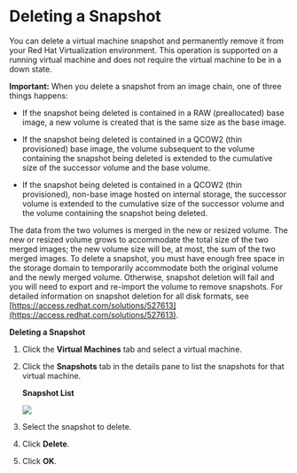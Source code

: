 # Deleting a Snapshot

You can delete a virtual machine snapshot and permanently remove it from your Red Hat Virtualization environment. This operation is supported on a running virtual machine and does not require the virtual machine to be in a down state.

**Important:** When you delete a snapshot from an image chain, one of three things happens:

* If the snapshot being deleted is contained in a RAW (preallocated) base image, a new volume is created that is the same size as the base image.

* If the snapshot being deleted is contained in a QCOW2 (thin provisioned) base image, the volume subsequent to the volume containing the snapshot being deleted is extended to the cumulative size of the successor volume and the base volume.

* If the snapshot being deleted is contained in a QCOW2 (thin provisioned), non-base image hosted on internal storage, the successor volume is extended to the cumulative size of the successor volume and the volume containing the snapshot being deleted.

The data from the two volumes is merged in the new or resized volume. The new or resized volume grows to accommodate the total size of the two merged images; the new volume size will be, at most, the sum of the two merged images. To delete a snapshot, you must have enough free space in the storage domain to temporarily accommodate both the original volume and the newly merged volume. Otherwise, snapshot deletion will fail and you will need to export and re-import the volume to remove snapshots. For detailed information on snapshot deletion for all disk formats, see [https://access.redhat.com/solutions/527613](https://access.redhat.com/solutions/527613).

**Deleting a Snapshot**

1. Click the **Virtual Machines** tab and select a virtual machine.

2. Click the **Snapshots** tab in the details pane to list the snapshots for that virtual machine.

    **Snapshot List**

    ![](images/5602.png)

3. Select the snapshot to delete.

4. Click **Delete**.

5. Click **OK**.
